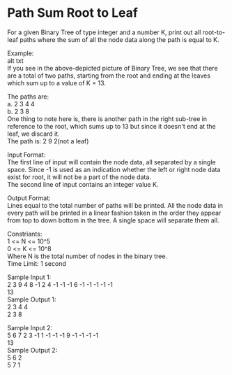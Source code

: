 # Path Sum Root to Leaf




For a given Binary Tree of type integer and a number K, print out all root-to-leaf paths where the sum of all the node data along the path is equal to K.           

Example:        
alt txt            
If you see in the above-depicted picture of Binary Tree, we see that there are a total of two paths, starting from the root and ending at the leaves which sum up to a value of K = 13.           

The paths are:         
a. 2 3 4 4          
b. 2 3 8       
One thing to note here is, there is another path in the right sub-tree in reference to the root, which sums up to 13 but since it doesn't end at the leaf, we discard it.        
The path is: 2 9 2(not a leaf)      

Input Format:          
The first line of input will contain the node data, all separated by a single space. Since -1 is used as an indication whether the left or right node data exist for root, it will not be a part of the node data.           
The second line of input contains an integer value K.              

Output Format:         
Lines equal to the total number of paths will be printed. All the node data in every path will be printed in a linear fashion taken in the order they appear from top to down bottom in the tree. A single space will separate them all.             

Constriants:          
1 <= N <= 10^5          
0 <= K <= 10^8          
Where N is the total number of nodes in the binary tree.            
Time Limit: 1 second              

Sample Input 1:                               
2 3 9 4 8 -1 2 4 -1 -1 -1 6 -1 -1 -1 -1 -1           
13               
Sample Output 1:          
2 3 4 4          
2 3 8               

Sample Input 2:                           
5 6 7 2 3 -1 1 -1 -1 -1 9 -1 -1 -1 -1           
13                  
Sample Output 2:         
5 6 2           
5 7 1         

